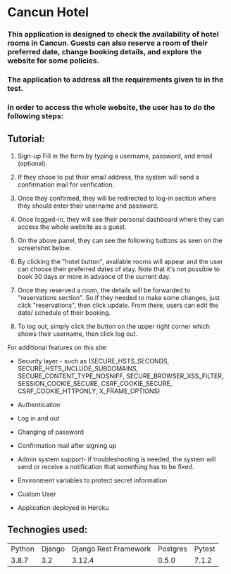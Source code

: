 <h1>Cancun Hotel</h1>

### This application is designed to check the availability of hotel rooms in Cancun. Guests can also reserve a room of their preferred date, change booking details, and explore the website for some policies.

### The application to address all the requirements given to in the test.

### In order to access the whole website, the user has to do the following steps:

## Tutorial:

1. Sign-up
Fill in the form by typing a username, password, and email (optional).

2. If they chose to put their email address, the system will send a confirmation mail for verification.

3. Once they confirmed, they will be redirected to log-in section where they should enter their username and password.

4. Once logged-in, they will see their personal dashboard where they can access the whole website as a guest.

5. On the above panel, they can see the following buttons as seen on the screenshot below.

6. By clicking the "hotel button", available rooms will appear and the user can choose their preferred dates of stay. Note that it's not possible to book 30 days or more in advance of the current day.

7. Once they reserved a room, the details will be forwarded to "reservations section". So if they needed to make some changes, just click "reservations", then click update. From there, users can edit the date/ schedule of their booking.

8. To log out, simply click the button on the upper right corner which shows their username, then click log out.


For additional features on this site:

+ Security layer - such as (SECURE_HSTS_SECONDS, SECURE_HSTS_INCLUDE_SUBDOMAINS, SECURE_CONTENT_TYPE_NOSNIFF, SECURE_BROWSER_XSS_FILTER, SESSION_COOKIE_SECURE, CSRF_COOKIE_SECURE, CSRF_COOKIE_HTTPONLY, X_FRAME_OPTIONS)

+ Authentication

+ Log in and out

+ Changing of password

+ Confirmation mail after signing up

+ Admin system support- if troubleshooting is needed, the system will send or receive a notification that something has to be fixed.

+ Environment variables to protect secret information

+ Custom User

+ Application deployed in Heroku

## Technogies used:
<table>
    <tr>
        <td>Python</td>
        <td>Django</td>
        <td>Django Rest Framework</td>
        <td>Postgres</td>
        <td>Pytest</td>
    </tr>
    <tr>
        <td>3.8.7</td>
        <td>3.2</td>
        <td>3.12.4</td>
        <td>0.5.0</td>
        <td>7.1.2</td>
    </tr>
</table>